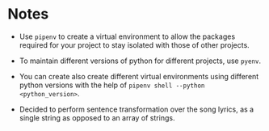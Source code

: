 # Notes

- Use `pipenv` to create a virtual environment to allow the packages required for your project to stay isolated with those of other projects.

- To maintain different versions of python for different projects, use `pyenv`.

- You can create also create different virtual environments using different python versions with the help of `pipenv shell --python <python_version>`.

- Decided to perform sentence transformation over the song lyrics, as a single string as opposed to an array of strings.
